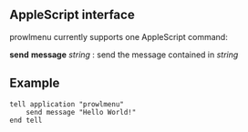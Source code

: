 ## AppleScript interface ##

prowlmenu currently supports one AppleScript command:

**send** **message** _string_ : send the message contained in _string_

## Example ##

```
tell application "prowlmenu"
	send message "Hello World!"
end tell
```